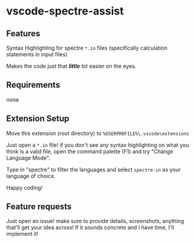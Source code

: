 # vscode-spectre-assist

## Features

Syntax Highlighting for spectre `*.in` files (specifically calculation statements in input files)

Makes the code just that _**little**_ bit easier on the eyes.

## Requirements

none

## Extension Setup

Move this extension (root directory) to `%USERPROFILE%\.vscode\extensions`

Just open a `*.in` file! if you don't see any syntax highlighting on what you think is a valid file, open the command palette (F1) and try "Change Language Mode".

Type in "spectre" to filter the languages and select `spectre-in` as your language of choice.

Happy coding!

## Feature requests

Just open an issue! make sure to provide details, screenshots, anything that'll get your idea across! If it sounds concrete and I have time, I'll implement it!
